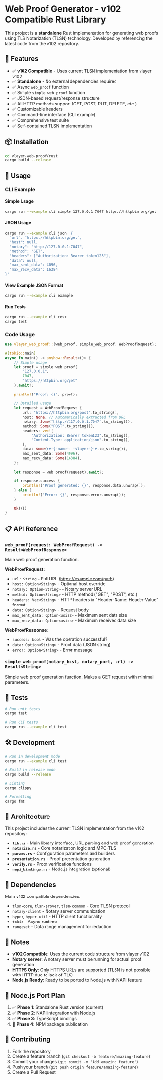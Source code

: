 # Web Proof Generator - v102 Compatible Rust Library

This project is a **standalone** Rust implementation for generating web proofs using TLS Notarization (TLSN) technology. Developed by referencing the latest code from the v102 repository.

## 🚀 Features

- ✅ **v102 Compatible** - Uses current TLSN implementation from vlayer v102
- ✅ **Standalone** - No external dependencies required
- ✅ Async `web_proof` function
- ✅ Simple `simple_web_proof` function
- ✅ JSON-based request/response structure
- ✅ All HTTP methods support (GET, POST, PUT, DELETE, etc.)
- ✅ Customizable headers
- ✅ Command-line interface (CLI example)
- ✅ Comprehensive test suite
- ✅ Self-contained TLSN implementation

## 📦 Installation

```bash
cd vlayer-web-proof/rust
cargo build --release
```

## 🔧 Usage

### CLI Example

#### Simple Usage
```bash
cargo run --example cli simple 127.0.0.1 7047 https://httpbin.org/get
```

#### JSON Usage
```bash
cargo run --example cli json '{
  "url": "https://httpbin.org/get",
  "host": null,
  "notary": "http://127.0.0.1:7047",
  "method": "GET",
  "headers": ["Authorization: Bearer token123"],
  "data": null,
  "max_sent_data": 4096,
  "max_recv_data": 16384
}'
```

#### View Example JSON Format
```bash
cargo run --example cli example
```

#### Run Tests
```bash
cargo run --example cli test
cargo test
```

### Code Usage

```rust
use vlayer_web_proof::{web_proof, simple_web_proof, WebProofRequest};

#[tokio::main]
async fn main() -> anyhow::Result<()> {
    // Simple usage
    let proof = simple_web_proof(
        "127.0.0.1", 
        7047, 
        "https://httpbin.org/get"
    ).await?;
    
    println!("Proof: {}", proof);
    
    // Detailed usage
    let request = WebProofRequest {
        url: "https://httpbin.org/post".to_string(),
        host: None, // Automatically extracted from URL
        notary: Some("http://127.0.0.1:7047".to_string()),
        method: Some("POST".to_string()),
        headers: vec![
            "Authorization: Bearer token123".to_string(),
            "Content-Type: application/json".to_string(),
        ],
        data: Some(r#"{"name": "Vlayer"}"#.to_string()),
        max_sent_data: Some(4096),
        max_recv_data: Some(16384),
    };
    
    let response = web_proof(request).await?;
    
    if response.success {
        println!("Proof generated: {}", response.data.unwrap());
    } else {
        println!("Error: {}", response.error.unwrap());
    }
    
    Ok(())
}
```

## 📋 API Reference

### `web_proof(request: WebProofRequest) -> Result<WebProofResponse>`

Main web proof generation function.

**WebProofRequest:**
- `url: String` - Full URL (https://example.com/path)
- `host: Option<String>` - Optional host override
- `notary: Option<String>` - Notary server URL
- `method: Option<String>` - HTTP method ("GET", "POST", etc.)
- `headers: Vec<String>` - HTTP headers in "Header-Name: Header-Value" format
- `data: Option<String>` - Request body
- `max_sent_data: Option<usize>` - Maximum sent data size
- `max_recv_data: Option<usize>` - Maximum received data size

**WebProofResponse:**
- `success: bool` - Was the operation successful?
- `data: Option<String>` - Proof data (JSON string)
- `error: Option<String>` - Error message

### `simple_web_proof(notary_host, notary_port, url) -> Result<String>`

Simple web proof generation function. Makes a GET request with minimal parameters.

## 🧪 Tests

```bash
# Run unit tests
cargo test

# Run CLI tests
cargo run --example cli test
```

## 🛠️ Development

```bash
# Run in development mode
cargo run --example cli test

# Build in release mode
cargo build --release

# Linting
cargo clippy

# Formatting
cargo fmt
```

## 📝 Architecture

This project includes the current TLSN implementation from the v102 repository:

- **`lib.rs`** - Main library interface, URL parsing and web proof generation
- **`notarize.rs`** - Core notarization logic and MPC-TLS
- **`params.rs`** - Configuration parameters and builders
- **`presentation.rs`** - Proof presentation generation
- **`verify.rs`** - Proof verification functions
- **`napi_bindings.rs`** - Node.js integration (optional)

## 🔗 Dependencies

Main v102 compatible dependencies:
- `tlsn-core`, `tlsn-prover`, `tlsn-common` - Core TLSN protocol
- `notary-client` - Notary server communication
- `hyper`, `hyper-util` - HTTP client functionality
- `tokio` - Async runtime
- `rangeset` - Data range management for redaction

## 📝 Notes

- **v102 Compatible**: Uses the current code structure from vlayer v102
- **Notary server**: A notary server must be running for actual proof generation
- **HTTPS Only**: Only HTTPS URLs are supported (TLSN is not possible with HTTP due to lack of TLS)
- **Node.js Ready**: Ready to be ported to Node.js with NAPI feature

## 🔄 Node.js Port Plan

1. ✅ **Phase 1**: Standalone Rust version (current)
2. ✅ **Phase 2**: NAPI integration with Node.js
3. ✅ **Phase 3**: TypeScript bindings
4. 🔄 **Phase 4**: NPM package publication

## 🤝 Contributing

1. Fork the repository
2. Create a feature branch (`git checkout -b feature/amazing-feature`)
3. Commit your changes (`git commit -m 'Add amazing feature'`)
4. Push your branch (`git push origin feature/amazing-feature`)
5. Create a Pull Request 